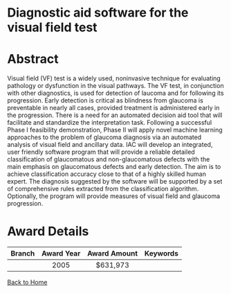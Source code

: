 
Diagnostic aid software for the visual field test
=================================================

# Abstract


Visual field (VF) test is a widely used, noninvasive technique for evaluating pathology or dysfunction in the visual pathways. The VF test, in conjunction with other diagnostics, is used for detection of  laucoma and for following its progression. Early detection is critical as blindness from glaucoma is preventable in nearly all cases, provided treatment is administered early in the progression. There is a need for an automated decision aid tool that will facilitate and standardize the interpretation task. Following a successful Phase I feasibility demonstration, Phase II will apply novel machine learning approaches to the problem of glaucoma diagnosis via an automated analysis of visual field and ancillary data. IAC will develop an integrated, user friendly software program that will provide a reliable detailed classification of glaucomatous and non-glaucomatous defects with the main emphasis on glaucomatous defects and early detection. The aim is to achieve classification accuracy close to that of a highly skilled human expert. The diagnosis suggested by the software will be supported by a set of comprehensive rules extracted from the classification algorithm. Optionally, the program will provide measures of visual field and glaucoma progression.  

# Award Details

|Branch|Award Year|Award Amount|Keywords|
| :---: | :---: | :---: | :---: |
||2005|$631,973||
  
  


[Back to Home](https://github.com/chrischow/dod_sbir_awards/CC/#1250)